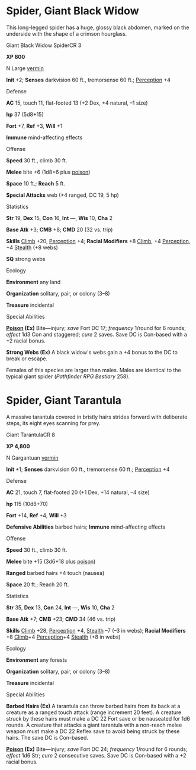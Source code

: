 # Spider, Giant Black Widow

This long-legged spider has a huge, glossy black abdomen, marked on the underside with the shape of a crimson hourglass.

Giant Black Widow SpiderCR 3

**XP 800**

N Large [vermin](monsters/creatureTypes#_vermin)

**Init** +2; **Senses** darkvision 60 ft., tremorsense 60 ft.; [Perception](additionalMonsters/../skills/perception#_perception) +4

Defense

**AC** 15, touch 11, flat-footed 13 (+2 Dex, +4 natural, –1 size)

**hp** 37 (5d8+15)

**Fort** +7, **Ref** +3, **Will** +1

**Immune** mind-affecting effects

Offense

**Speed** 30 ft., climb 30 ft.

**Melee** bite +6 (1d8+6 plus [poison](monsters/universalMonsterRules#_poison-(ex-or-su)))

**Space** 10 ft.; **Reach** 5 ft.

**Special Attacks** web (+4 ranged, DC 19, 5 hp)

Statistics

**Str** 19, **Dex** 15, **Con** 16, **Int** —, **Wis** 10, **Cha** 2

**Base Atk** +3; **CMB** +8; **CMD** 20 (32 vs. trip)

**Skills** [Climb](additionalMonsters/../skills/climb#_climb) +20, [Perception](additionalMonsters/../skills/perception#_perception) +4; **Racial Modifiers** +8 [Climb](additionalMonsters/../skills/climb#_climb), +4 [Perception](additionalMonsters/../skills/perception#_perception), +4 [Stealth](additionalMonsters/../skills/stealth#_stealth) (+8 webs)

**SQ** strong webs

Ecology

**Environment** any land

**Organization** solitary, pair, or colony (3–8)

**Treasure** incidental

Special Abilities

**[Poison](monsters/universalMonsterRules#_poison-(ex-or-su)) (Ex)** Bite—injury; _save_ Fort DC 17; _frequency_ 1/round for 6 rounds; _effect_ 1d3 Con and staggered; _cure_ 2 saves. Save DC is Con-based with a +2 racial bonus.

**Strong Webs (Ex)** A black widow's webs gain a +4 bonus to the DC to break or escape.

Females of this species are larger than males. Males are identical to the typical giant spider (_Pathfinder RPG Bestiary_ 258).

# Spider, Giant Tarantula

A massive tarantula covered in bristly hairs strides forward with deliberate steps, its eight eyes scanning for prey.

Giant TarantulaCR 8

**XP 4,800**

N Gargantuan [vermin](monsters/creatureTypes#_vermin)

**Init** +1; **Senses** darkvision 60 ft., tremorsense 60 ft.; [Perception](additionalMonsters/../skills/perception#_perception) +4

Defense

**AC** 21, touch 7, flat-footed 20 (+1 Dex, +14 natural, –4 size)

**hp** 115 (10d8+70)

**Fort** +14, **Ref** +4, **Will** +3

**Defensive Abilities** barbed hairs; **Immune** mind-affecting effects

Offense

**Speed** 30 ft., climb 30 ft.

**Melee** bite +15 (3d6+18 plus [poison](monsters/universalMonsterRules#_poison-(ex-or-su)))

**Ranged** barbed hairs +4 touch (nausea)

**Space** 20 ft.; Reach 20 ft.

Statistics

**Str** 35, **Dex** 13, **Con** 24, **Int** —, **Wis** 10, **Cha** 2

**Base Atk** +7; **CMB** +23; **CMD** 34 (46 vs. trip)

**Skills** [Climb](additionalMonsters/../skills/climb#_climb) +28, [Perception](additionalMonsters/../skills/perception#_perception) +4, [Stealth](additionalMonsters/../skills/stealth#_stealth) –7 (–3 in webs); **Racial Modifiers** +8 [Climb](additionalMonsters/../skills/climb#_climb)+4 [Perception](additionalMonsters/../skills/perception#_perception)+4 [Stealth](additionalMonsters/../skills/stealth#_stealth) (+8 in webs)

Ecology

**Environment** any forests

**Organization** solitary, pair, or colony (3–8)

**Treasure** incidental

Special Abilities

**Barbed Hairs (Ex)** A tarantula can throw barbed hairs from its back at a creature as a ranged touch attack (range increment 20 feet). A creature struck by these hairs must make a DC 22 Fort save or be nauseated for 1d6 rounds. A creature that attacks a giant tarantula with a non-reach melee weapon must make a DC 22 Reflex save to avoid being struck by these hairs. The save DC is Con-based.

**[Poison](monsters/universalMonsterRules#_poison-(ex-or-su)) (Ex)** Bite—injury; _save_ Fort DC 24; _frequency_ 1/round for 6 rounds; _effect_ 1d6 Str; _cure_ 2 consecutive saves. Save DC is Con-based with a +2 racial bonus.

